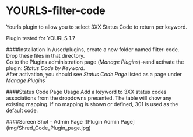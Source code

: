 YOURLS-filter-code
==================

Yourls plugin to allow you to select 3XX Status Code to return per keyword.

Plugin tested for YOURLS 1.7


####Installation
In /user/plugins, create a new folder named filter-code.  
Drop these files in that directory.  
Go to the Plugins administration page (*Manage Plugins*)->and activate the plugin: *Status Code by Keyword*.  
After activation, you should see *Status Code Page* listed as a page under *Manage Plugins*

####Status Code Page Usage
Add a keyword to 3XX status codes associations from the dropdowns presented.  The 
table will show any existing mapping.  If no mapping is shown or defined, 301 is used as the default code.

####Screen Shot - Admin Page
![Plugin Admin Page] (img/Shred_Code_Plugin_page.jpg)
